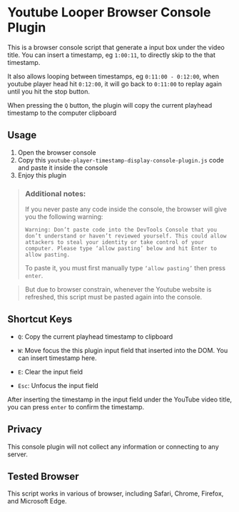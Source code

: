 # Youtube Looper Browser Console Plugin

This is a browser console script that generate a input box under the video title. You can insert a timestamp, eg `1:00:11`, to directly skip to the that timestamp.

It also allows looping between timestamps, eg `0:11:00 - 0:12:00`, when youtube player head hit `0:12:00`, it will go back to `0:11:00` to replay again until you hit the stop button.

When pressing the `Q` button, the plugin will copy the current playhead timestamp to the computer clipboard

## Usage

1. Open the browser console
2. Copy this `youtube-player-timestamp-display-console-plugin.js` code and paste it inside the console
3. Enjoy this plugin

> ### Additional notes:
>
> If you never paste any code inside the console, the browser will give you the following warning:
>
> `Warning: Don’t paste code into the DevTools Console that you don’t understand or haven’t reviewed yourself. This could allow attackers to steal your identity or take control of your computer. Please type ‘allow pasting’ below and hit Enter to allow pasting.`
>
> To paste it, you must first manually type `‘allow pasting’` then press `enter`.

> But due to browser constrain, whenever the Youtube website is refreshed, this script must be pasted again into the console.

## Shortcut Keys

-   `Q`: Copy the current playhead timestamp to clipboard

-   `W`: Move focus the this plugin input field that inserted into the DOM. You can insert timestamp here.

-   `E`: Clear the input field

-   `Esc`: Unfocus the input field

After inserting the timestamp in the input field under the YouTube video title, you can press `enter` to confirm the timestamp.

## Privacy

This console plugin will not collect any information or connecting to any server.

## Tested Browser

This script works in various of browser, including Safari, Chrome, Firefox, and Microsoft Edge.
